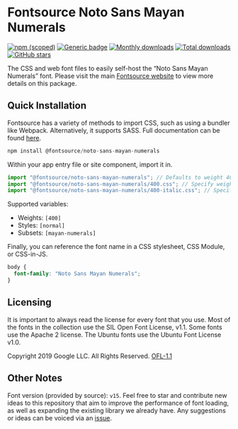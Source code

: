 # Fontsource Noto Sans Mayan Numerals

[![npm (scoped)](https://img.shields.io/npm/v/@fontsource/noto-sans-mayan-numerals?color=brightgreen)](https://www.npmjs.com/package/@fontsource/noto-sans-mayan-numerals) [![Generic badge](https://img.shields.io/badge/fontsource-passing-brightgreen)](https://github.com/fontsource/fontsource) [![Monthly downloads](https://badgen.net/npm/dm/@fontsource/noto-sans-mayan-numerals)](https://github.com/fontsource/fontsource) [![Total downloads](https://badgen.net/npm/dt/@fontsource/noto-sans-mayan-numerals)](https://github.com/fontsource/fontsource) [![GitHub stars](https://img.shields.io/github/stars/fontsource/fontsource.svg?style=social&label=Star)](https://github.com/fontsource/fontsource/stargazers)

The CSS and web font files to easily self-host the “Noto Sans Mayan Numerals” font. Please visit the main [Fontsource website](https://fontsource.org/fonts/noto-sans-mayan-numerals) to view more details on this package.

## Quick Installation

Fontsource has a variety of methods to import CSS, such as using a bundler like Webpack. Alternatively, it supports SASS. Full documentation can be found [here](https://fontsource.org/docs/getting-started/introduction).

```javascript
npm install @fontsource/noto-sans-mayan-numerals
```

Within your app entry file or site component, import it in.

```javascript
import "@fontsource/noto-sans-mayan-numerals"; // Defaults to weight 400
import "@fontsource/noto-sans-mayan-numerals/400.css"; // Specify weight
import "@fontsource/noto-sans-mayan-numerals/400-italic.css"; // Specify weight and style

```

Supported variables:
- Weights: `[400]`
- Styles: `[normal]`
- Subsets: `[mayan-numerals]`

Finally, you can reference the font name in a CSS stylesheet, CSS Module, or CSS-in-JS.

```css
body {
  font-family: "Noto Sans Mayan Numerals";
}
```

## Licensing
It is important to always read the license for every font that you use.
Most of the fonts in the collection use the SIL Open Font License, v1.1. Some fonts use the Apache 2 license. The Ubuntu fonts use the Ubuntu Font License v1.0.

Copyright 2019 Google LLC. All Rights Reserved.
[OFL-1.1](http://scripts.sil.org/OFL)

## Other Notes
Font version (provided by source): `v15`.
Feel free to star and contribute new ideas to this repository that aim to improve the performance of font loading, as well as expanding the existing library we already have. Any suggestions or ideas can be voiced via an [issue](https://github.com/fontsource/fontsource/issues).